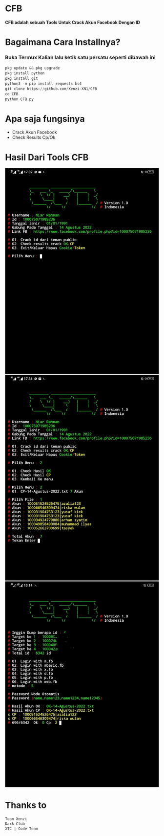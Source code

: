 # CFB

#### CFB adalah sebuah Tools Untuk Crack Akun Facebook Dengan ID

# Bagaimana Cara Installnya?
### Buka Termux Kalian lalu ketik satu persatu seperti dibawah ini
```python
pkg update && pkg upgrade
pkg install python
pkg install git
python3 -m pip install requests bs4
git clone https://github.com/Xenzi-XN1/CFB
cd CFB
python CFB.py
```

# Apa saja fungsinya
+ Crack Akun Facebook
+ Check Results Cp/Ok

# Hasil Dari Tools CFB
![img](https://github.com/Xenzi-XN1/CFB/blob/main/IMG_20220814_173543.jpg)
![img](https://github.com/Xenzi-XN1/CFB/blob/main/IMG_20220814_173531.jpg)
![img](https://github.com/Xenzi-XN1/CFB/blob/main/IMG_20220814_173628.jpg)

# Thanks to
```
Team Xenzi
Dark Club
XTC | Code Team
```
